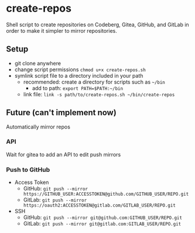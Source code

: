 # create-repos
Shell script to create repositories on Codeberg, Gitea, GitHub, and GitLab in order to make it simpler to mirror repositories.


## Setup
- git clone anywhere
- change script permissions `chmod u+x create-repos.sh`
- symlink script file to a directory included in your path
  - recommended: create a directory for scripts such as `~/bin`
    - add to path: `export PATH=$PATH:~/bin`
  - link file: `link -s path/to/create-repos.sh ~/bin/create-repos`

## Future (can't implement now)
Automatically mirror repos
### API
Wait for gitea to add an API to edit push mirrors
### Push to GitHub
- Access Token
  - GitHub:
`git push --mirror https://GITHUB_USER:ACCESSTOKEN@github.com/GITHUB_USER/REPO.git`
  - GitLab:
`git push --mirror https://oauth2:ACCESSTOKEN@gitlab.com/GITLAB_USER/REPO.git`
- SSH
  - GitHub:
`git push --mirror git@github.com:GITHUB_USER/REPO.git`
  - GitLab:
`git push --mirror git@gitlab.com:GITLAB_USER/REPO.git`
